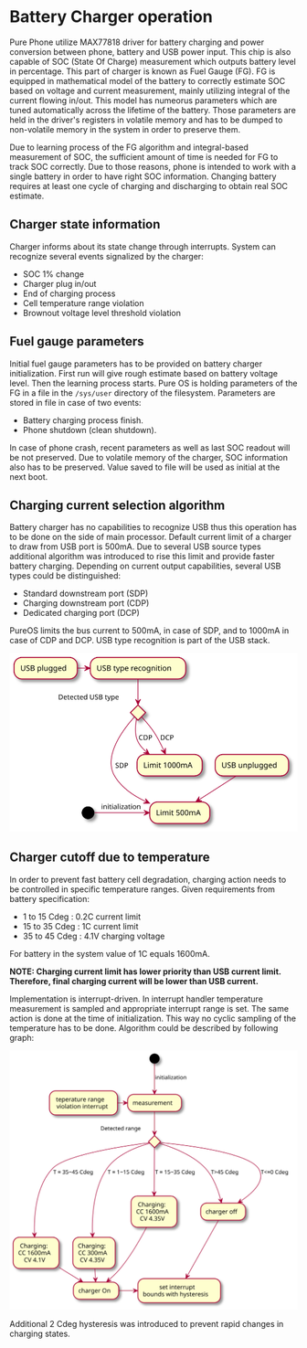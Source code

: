 # Battery Charger operation

Pure Phone utilize MAX77818 driver for battery charging and power conversion between phone, battery and USB power input. This chip is also capable of SOC (State Of Charge) measurement which outputs battery level in percentage. This part of charger is known as Fuel Gauge (FG). FG is equipped in mathematical model of the battery to correctly estimate SOC based on voltage and current measurement, mainly utilizing integral of the current flowing in/out. This model has numeorus parameters which are tuned automatically across the lifetime of the battery. Those parameters are held in the driver's registers in volatile memory and has to be dumped to non-volatile memory in the system in order to preserve them.

Due to learning process of the FG algorithm and integral-based measurement of SOC, the sufficient amount of time is needed for FG to track SOC correctly. Due to those reasons, phone is intended to work with a single battery in order to have right SOC information. Changing battery requires at least one cycle of charging and discharging to obtain real SOC estimate.

## Charger state information

Charger informs about its state change through interrupts. System can recognize several events signalized by the charger:
- SOC 1% change
- Charger plug in/out
- End of charging process
- Cell temperature range violation
- Brownout voltage level threshold violation

## Fuel gauge parameters

Initial fuel gauge parameters has to be provided on battery charger initialization. First run will give rough estimate based on battery voltage level. Then the learning process starts. Pure OS is holding parameters of the FG in a file in the `/sys/user` directory of the filesystem. Parameters are stored in file in case of two events:
- Battery charging process finish.
- Phone shutdown (clean shutdown).

In case of phone crash, recent parameters as well as last SOC readout will be not preserved. Due to volatile memory of the charger, SOC information also has to be preserved. Value saved to file will be used as initial at the next boot.

## Charging current selection algorithm

Battery charger has no capabilities to recognize USB thus this operation has to be done on the side of main processor.
Default current limit of a charger to draw from USB port is 500mA. Due to several USB source types additional algorithm was introduced to rise this limit and provide faster battery charging. Depending on current output capabilities, several USB types could be distinguished:
- Standard downstream port (SDP)
- Charging downstream port (CDP)
- Dedicated charging port (DCP)

PureOS limits the bus current to 500mA, in case of SDP, and to 1000mA in case of CDP and DCP. USB type recognition is part of the USB stack.

![](USB_current_selection.svg "Current selection algorithm")

## Charger cutoff due to temperature

In order to prevent fast battery cell degradation, charging action needs to be controlled in specific temperature ranges. Given requirements from battery specification:
- 1 to 15 Cdeg : 0.2C current limit
- 15 to 35 Cdeg : 1C current limit
- 35 to 45 Cdeg : 4.1V charging voltage

For battery in the system value of 1C equals 1600mA. 

**NOTE: Charging current limit has lower priority than USB current limit. Therefore, final charging current will be lower than USB current.**

Implementation is interrupt-driven. In interrupt handler temperature measurement is sampled and appropriate interrupt range is set. The same action is done at the time of initialization. This way no cyclic sampling of the temperature has to be done. Algorithm could be described by following graph:

![](charger_temperature_algorithm.svg "Charging control due to temperature")

Additional 2 Cdeg hysteresis was introduced to prevent rapid changes in charging states.